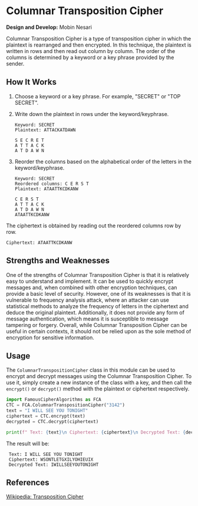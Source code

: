 # Columnar Transposition Cipher
__Design and Develop:__ Mobin Nesari

Columnar Transposition Cipher is a type of transposition cipher in which the plaintext is rearranged and then encrypted. In this technique, the plaintext is written in rows and then read out column by column. The order of the columns is determined by a keyword or a key phrase provided by the sender.

## How It Works

1. Choose a keyword or a key phrase. For example, "SECRET" or "TOP SECRET".
2. Write down the plaintext in rows under the keyword/keyphrase.
    ```
    Keyword: SECRET
    Plaintext: ATTACKATDAWN

    S E C R E T
    A T T A C K
    A T D A W N
    ```

3. Reorder the columns based on the alphabetical order of the letters in the keyword/keyphrase.
    ```
    Keyword: SECRET
    Reordered columns: C E R S T
    Plaintext: ATAATTKCDKANW

    C E R S T
    A T T A C K
    A T D A W N
    ATAATTKCDKANW
    ```

The ciphertext is obtained by reading out the reordered columns row by row.
```
Ciphertext: ATAATTKCDKANW
```

## Strengths and Weaknesses
One of the strengths of Columnar Transposition Cipher is that it is relatively easy to understand and implement. It can be used to quickly encrypt messages and, when combined with other encryption techniques, can provide a basic level of security. However, one of its weaknesses is that it is vulnerable to frequency analysis attack, where an attacker can use statistical methods to analyze the frequency of letters in the ciphertext and deduce the original plaintext. Additionally, it does not provide any form of message authentication, which means it is susceptible to message tampering or forgery. Overall, while Columnar Transposition Cipher can be useful in certain contexts, it should not be relied upon as the sole method of encryption for sensitive information.

## Usage
The `ColumnarTranspositionCipher` class in this module can be used to encrypt and decrypt messages using the Columnar Transposition Cipher. To use it, simply create a new instance of the class with a key, and then call the `encrypt()` or `decrypt()` method with the plaintext or ciphertext respectively.

```python
import FamousCipherAlgorithms as FCA
CTC = FCA.ColumnarTranspositionCipher("3142")
text = "I WILL SEE YOU TONIGHT"
ciphertext = CTC.encrypt(text)
decrypted = CTC.decrypt(ciphertext)

print(f" Text: {text}\n Ciphertext: {ciphertext}\n Decrypted Text: {decrypted}")
```

The result will be:

```
 Text: I WILL SEE YOU TONIGHT
 Ciphertext: WSONTLETGXILYOHIEUIX
 Decrypted Text: IWILLSEEYOUTONIGHT
```

## References
<a href="https://en.wikipedia.org/wiki/Transposition_cipher#:~:text=In%20a%20columnar%20transposition%2C%20the,usually%20defined%20by%20a%20keyword.">Wikipedia: Transposition Cipher</a>
